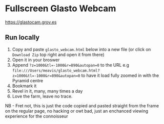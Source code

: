 # Fullscreen Glasto Webcam

https://glastocam.grov.es

## Run locally

1. Copy and paste `glasto_webcam.html` below into a new file (or click on `Download Zip` top right and open it from there)
2. Open it in your broswer
3. Append `?z=1000&tl=-1000&r=890&autopan=0` to the URL e.g `file:///Users/meavis/glasto_webcam.html?z=1000&tl=-1000&r=890&autopan=0` to have it load fully zoomed in with the Pyramid centre
4. Bookmark it
5. Revel in it, many, many times a day
6. Love the farm, leave no trace.

NB - Fret not, this is just the code copied and pasted straight from the frame on the regular page, no hacking or owt bad, just an enchanced viewing experience for the connoisseur
